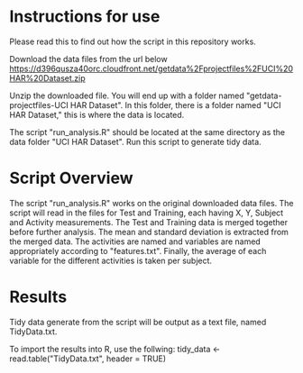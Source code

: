 Instructions for use
===========================

Please read this to find out how the script in this repository works.

Download the data files from the url below
https://d396qusza40orc.cloudfront.net/getdata%2Fprojectfiles%2FUCI%20HAR%20Dataset.zip 

Unzip the downloaded file. You will end up with a folder named "getdata-projectfiles-UCI HAR Dataset". In this folder, 
there is a folder named "UCI HAR Dataset," this is where the data is located. 

The script "run_analysis.R" should be located at the same directory as the data folder "UCI HAR Dataset". Run this script 
to generate tidy data.

Script Overview
===========================
The script "run_analysis.R" works on the original downloaded data files. The script will read in the files for Test and 
Training, each having X, Y, Subject and Activity measurements. The Test and Training data is merged together before further 
analysis. The mean and standard deviation is extracted from the merged data. The activities are named and variables are 
named appropriately according to "features.txt". Finally, the average of each variable for the different activities is 
taken per subject.

Results
===========================
Tidy data generate from the script will be output as a text file, named TidyData.txt. 

To import the results into R, use the follwing:
tidy_data <- read.table("TidyData.txt", header = TRUE)
